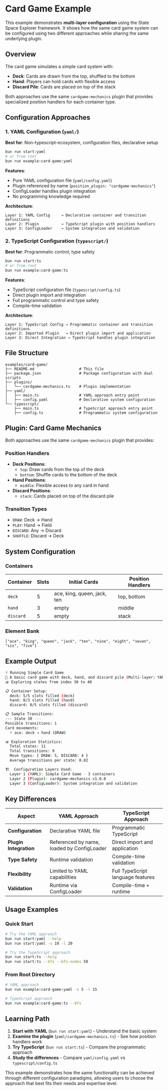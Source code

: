 # Card Game Example

This example demonstrates **multi-layer configuration** using the State Space Explorer framework. It shows how the same card game system can be configured using two different approaches while sharing the same underlying plugin.

## Overview

The card game simulates a simple card system with:

- **Deck**: Cards are drawn from the top, shuffled to the bottom
- **Hand**: Players can hold cards with flexible access
- **Discard Pile**: Cards are placed on top of the stack

Both approaches use the same `cardgame-mechanics` plugin that provides specialized position handlers for each container type.

## Configuration Approaches

### 1. YAML Configuration (`yaml/`)

**Best for**: Non-typescript-ecosystem, configuration files, declarative setup

```bash
bun run start:yaml
# or from root
bun run example:card-game:yaml
```

**Features**:

- Pure YAML configuration file (`yaml/config.yaml`)
- Plugin referenced by name (`position_plugin: "cardgame-mechanics"`)
- ConfigLoader handles plugin integration
- No programming knowledge required

**Architecture**:

```
Layer 1: YAML Config     → Declarative container and transition definitions
Layer 2: Plugin          → TypeScript plugin with position handlers
Layer 3: ConfigLoader    → System integration and validation
```

### 2. TypeScript Configuration (`typescript/`)

**Best for**: Programmatic control, type safety

```bash
bun run start:ts
# or from root
bun run example:card-game:ts
```

**Features**:

- TypeScript configuration file (`typescript/config.ts`)
- Direct plugin import and integration
- Full programmatic control and type safety
- Compile-time validation

**Architecture**:

```
Layer 1: TypeScript Config → Programmatic container and transition definitions
Layer 2: Imported Plugin   → Direct plugin import and application
Layer 3: Direct Integration → TypeScript handles plugin integration
```

## File Structure

```
examples/card-game/
├── README.md                    # This file
├── package.json                 # Package configuration with dual scripts
├── plugins/
│   └── cardgame-mechanics.ts    # Plugin implementation
├── yaml/
│   ├── main.ts                  # YAML approach entry point
│   ├── config.yaml              # Declarative system configuration
└── typescript/
    ├── main.ts                  # TypeScript approach entry point
    ├── config.ts                # Programmatic system configuration
```

## Plugin: Card Game Mechanics

Both approaches use the same `cardgame-mechanics` plugin that provides:

### Position Handlers

- **Deck Positions**:
  - `top`: Draw cards from the top of the deck
  - `bottom`: Shuffle cards to the bottom of the deck
- **Hand Positions**:
  - `middle`: Flexible access to any card in hand
- **Discard Positions**:
  - `stack`: Cards placed on top of the discard pile

### Transition Types

- `DRAW`: Deck → Hand
- `PLAY`: Hand → Field
- `DISCARD`: Any → Discard
- `SHUFFLE`: Discard → Deck

## System Configuration

### Containers

| Container | Slots | Initial Cards               | Position Handlers |
| --------- | ----- | --------------------------- | ----------------- |
| `deck`    | 5     | ace, king, queen, jack, ten | top, bottom       |
| `hand`    | 3     | empty                       | middle            |
| `discard` | 5     | empty                       | stack             |

### Element Bank

`["ace", "king", "queen", "jack", "ten", "nine", "eight", "seven", "six", "five"]`

## Example Output

```bash
🃏 Running Simple Card Game
📝 A basic card game with deck, hand, and discard pile (Multi-layer: YAML + Plugin)
📊 Exploring states from index 30 to 40

📋 Container Setup:
  deck: 5/5 slots filled (deck)
  hand: 0/3 slots filled (hand)
  discard: 0/5 slots filled (discard)

📋 Sample Transitions:
--- State 30 ---
Possible transitions: 1
Card movements:
  🃏 ace: deck → hand (DRAW)

📊 Exploration Statistics:
  Total states: 11
  Total transitions: 9
  Move types: { DRAW: 5, DISCARD: 4 }
  Average transitions per state: 0.82

🏗️  Configuration Layers Used:
  Layer 1 (YAML): Simple Card Game - 3 containers
  Layer 2 (Plugin): cardgame-mechanics v1.0.0
  Layer 3 (ConfigLoader): System integration and validation
```

## Key Differences

| Aspect                 | YAML Approach                              | TypeScript Approach               |
| ---------------------- | ------------------------------------------ | --------------------------------- |
| **Configuration**      | Declarative YAML file                      | Programmatic TypeScript           |
| **Plugin Integration** | Referenced by name, loaded by ConfigLoader | Direct import and application     |
| **Type Safety**        | Runtime validation                         | Compile-time validation           |
| **Flexibility**        | Limited to YAML capabilities               | Full TypeScript language features |
| **Validation**         | Runtime via ConfigLoader                   | Compile-time + runtime            |

## Usage Examples

### Quick Start

```bash
# Try the YAML approach
bun run start:yaml --help
bun run start:yaml -s 10 -l 20

# Try the TypeScript approach
bun run start:ts --help
bun run start:ts --bfs --bfs-nodes 50
```

### From Root Directory

```bash
# YAML approach
bun run example:card-game:yaml -s 5 -l 15

# TypeScript approach
bun run example:card-game:ts --bfs
```

## Learning Path

1. **Start with YAML** (`bun run start:yaml`) - Understand the basic system
2. **Examine the plugin** (`yaml/cardgame-mechanics.ts`) - See how position handlers work
3. **Try TypeScript** (`bun run start:ts`) - Compare the programmatic approach
4. **Study the differences** - Compare `yaml/config.yaml` vs `typescript/config.ts`

This example demonstrates how the same functionality can be achieved through different configuration paradigms, allowing users to choose the approach that best fits their needs and expertise level.

